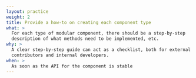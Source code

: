 ```yaml
---
layout: practice
weight: 2
title: Provide a how-to on creating each component type
what: >
  For each type of modular component, there should be a step-by-step
  description of what methods need to be implemented, etc.
why: >
  A clear step-by-step guide can act as a checklist, both for external
  contributors and internal developers.
when: >
  As soon as the API for the component is stable
---
```


